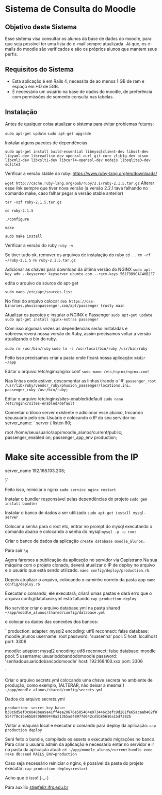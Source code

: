 # Sistema de Consulta do Moodle

## Objetivo deste Sistema
Esse sistema visa consultar os alunos da base de dados do moodle, para que seja possível ter uma lista de e-mail sempre atualizada.
Já que, os e-mails do moodle são verificados e são os próprios alunos que mantem seus perfis.

## Requisitos do Sistema
* Esta aplicação é em Rails 4, necessita de ao menos 1 GB de ram e espaço em HD de 5GB.
* É necessário um usuário na base de dados do moodle, de preferência com permissões de somente consulta nas tabelas.


## Instalação

Antes de qualquer coisa atualizar o sistema para evitar problemas futuros:

`sudo apt-get update`
`sudo apt-get upgrade`

Instalar alguns pacotes de dependências

`sudo apt-get install build-essential libmysqlclient-dev libssl-dev libyaml-dev libreadline-dev openssl curl git-core zlib1g-dev bison libxml2-dev libxslt1-dev libcurl4-openssl-dev nodejs libsqlite3-dev sqlite3`

Verificar a versão stable do ruby: https://www.ruby-lang.org/en/downloads/

`wget http://cache.ruby-lang.org/pub/ruby/2.1/ruby-2.1.5.tar.gz` Alterar esse link sempre que tiver nova versão (a versão 2.2.1 tava falhando no comando make, caso falhar pegar a versão stable anterior)

`tar -xzf ruby-2.1.5.tar.gz`

`cd ruby-2.1.5`

`./configure`

`make`

`sudo make install`

Verificar a versão do ruby
`ruby -v`

Se tiver tudo ok, remover os arquivos de instalação do ruby
`cd ..`
`rm -rf ~/ruby-2.1.5`
`rm ruby-2.1.5.tar.gz`


Adicionar as chaves para download da última versão do NGINX
`sudo apt-key adv --keyserver keyserver.ubuntu.com --recv-keys 561F9B9CAC40B2F7`

edita o arquivo de source do apt-get

`sudo nano /etc/apt/sources.list`

No final do arquivo colocar
`deb https://oss-binaries.phusionpassenger.com/apt/passenger trusty main`

Atualizar os pacotes e instalar o NGINX e Passenger
`sudo apt-get update`
`sudo apt-get install nginx-extras passenger`

Com isso algumas vezes as dependencias serão instaladas e sobreescreverá nossa versão do Ruby, assim precisamos voltar a versão atualizando o bin do ruby.

`sudo rm /usr/bin/ruby`
`sudo ln -s /usr/local/bin/ruby /usr/bin/ruby`


Feito isso precisamos criar a pasta onde ficará nossa aplicação:
`mkdir ~/app`


Editar o arquivo /etc/nginx/nginx.conf
`sudo nano /etc/nginx/nginx.conf`

Nas linhas onde estiver, descomentar as linhas tirando o '#'
`
passenger_root /usr/lib/ruby/vendor_ruby/phusion_passenger/locations.ini;
passenger_ruby /usr/bin/ruby;
`

Editar o arquivo /etc/nginx/sites-enabled/default
`sudo nano /etc/nginx/sites-enabled/default`

Comentar o bloco server existente e adicionar esse abaixo, trocando seuusuario pelo seu Usuário e colocando o IP do seu servidor no server_name:
`
server {
  listen 80;

  root /home/seuusuario/app/moodle_alunos/current/public;
  passenger_enabled on;
  passenger_app_env production;

  # Make site accessible from the IP
  server_name 192.168.103.208;

}`

Feito isso, reiniciar o nginx
`sudo service nginx restart`

Instalar o bundler responsável pelas dependências do projeto
`sudo gem install bundler`

Instalar o banco de dados a ser utilizado
`sudo apt-get install mysql-server`

Colocar a senha para o root etc, entrar no prompt do mysql executando o comando abaixo e colocando a senha do mysql
`mysql -p -u root`

Criar o banco de dados da aplicação
`create database moodle_alunos;`

Para sair `\q`

Agora faremos a publicação da aplicação no servidor via Capistrano
Na sua máquina com o projeto clonado, deverá atualizar o IP de deploy no arquivo e o usuário que está sendo utilizado.
`nano config/deploy/production.rb`

Depois atualizar o arquivo, colocando o caminho correto da pasta app
`nano config/deploy.rb`


Executar o comando, ele executará, criará umas pastas e dará erro que o arquivo config/database.yml está faltando
`cap production deploy`

No servidor criar o arquivo database.yml na pasta shared
`~/app/moodle_alunos/shared/config/database.yml`

e colocar os dados das conexões dos bancos:

`
production:
  adapter: mysql2
  encoding: utf8
  reconnect: false
  database: moodle_alunos
  username: root
  password: 'suasenha'
  pool: 5
  host: localhost
  port: 3306

moodle:
  adapter: mysql2
  encoding: utf8
  reconnect: false
  database: moodle
  pool: 5
  username: usuariodobandodomoodle
  password: 'senhadousuariodobancodomoodle'
  host: 192.168.103.xxx
  port: 3306

`

Criar o arquivo secrets.yml colocando uma chave secreta no ambiente de produção, como exemplo, (ALTERAR, não deixar a mesma!)
`~/app/moodle_alunos/shared/config/secrets.yml`

Dados do arquivo secrets.yml

`production:
  secret_key_base: b38c6d5ef3c8048bea9a41ff4ea20676e505404e973446c3efc9d281fe65acaab402f85547f8c16e65b870b900448a21365ad48977d642cd5b85616a1bd7382b`

Voltar a máquina local e executar o comando para deploy da aplicação:
`cap production deploy`

Será feito o bundle, compilado os assets e executado migrações no banco.
Para criar o usuário admin da aplicação é necessário entar no servidor e ir na pasta da aplicação atual:
`cd ~/app/moodle_alunos/current`
`bundle exec rake db:seed RAILS_ENV=production`

Caso seja necessário reiniciar o nginx, é possível da pasta do projeto executar:
`cap production deploy:restart`

Acho que é isso! (-_-)

Para auxílio sti@feliz.ifrs.edu.br
